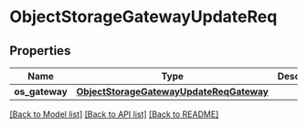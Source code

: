 # ObjectStorageGatewayUpdateReq

## Properties
Name | Type | Description | Notes
------------ | ------------- | ------------- | -------------
**os_gateway** | [**ObjectStorageGatewayUpdateReqGateway**](ObjectStorageGatewayUpdateReqGateway.md) |  | [optional] 

[[Back to Model list]](../README.md#documentation-for-models) [[Back to API list]](../README.md#documentation-for-api-endpoints) [[Back to README]](../README.md)


